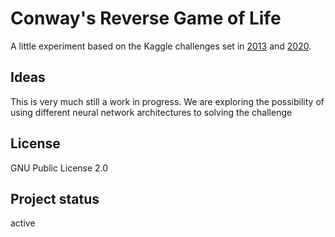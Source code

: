 # Conway's Reverse Game of Life

A little experiment based on the Kaggle challenges set in [2013](https://www.kaggle.com/competitions/conway-s-reverse-game-of-life/) and [2020](https://www.kaggle.com/competitions/conway-s-reverse-game-of-life-2020).

## Ideas
This is very much still a work in progress. We are exploring the possibility of using different neural network architectures to solving the challenge

## License
GNU Public License 2.0

## Project status
active
